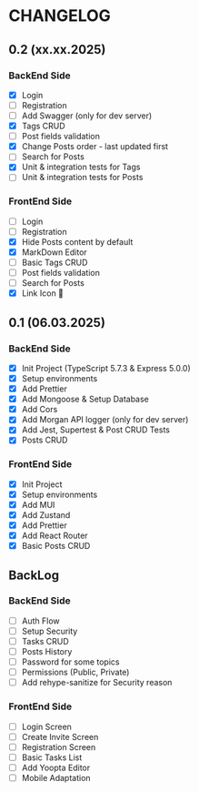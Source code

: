 # CHANGELOG

## 0.2 (xx.xx.2025)

### BackEnd Side

- [x] Login
- [ ] Registration
- [ ] Add Swagger (only for dev server)
- [x] Tags CRUD
- [ ] Post fields validation
- [x] Change Posts order - last updated first
- [ ] Search for Posts
- [x] Unit & integration tests for Tags
- [ ] Unit & integration tests for Posts

### FrontEnd Side

- [ ] Login
- [ ] Registration
- [x] Hide Posts content by default
- [x] MarkDown Editor
- [ ] Basic Tags CRUD
- [ ] Post fields validation
- [ ] Search for Posts
- [x] Link Icon 🔗

## 0.1 (06.03.2025)

### BackEnd Side

- [x] Init Project (TypeScript 5.7.3 & Express 5.0.0)
- [x] Setup environments
- [x] Add Prettier
- [x] Add Mongoose & Setup Database
- [x] Add Cors
- [x] Add Morgan API logger (only for dev server)
- [x] Add Jest, Supertest & Post CRUD Tests
- [x] Posts CRUD

### FrontEnd Side

- [x] Init Project
- [x] Setup environments
- [x] Add MUI
- [x] Add Zustand
- [x] Add Prettier
- [x] Add React Router
- [x] Basic Posts CRUD

## BackLog

### BackEnd Side

- [ ] Auth Flow
- [ ] Setup Security
- [ ] Tasks CRUD
- [ ] Posts History
- [ ] Password for some topics
- [ ] Permissions (Public, Private)
- [ ] Add rehype-sanitize for Security reason

### FrontEnd Side

- [ ] Login Screen
- [ ] Create Invite Screen
- [ ] Registration Screen
- [ ] Basic Tasks List
- [ ] Add Yoopta Editor
- [ ] Mobile Adaptation
